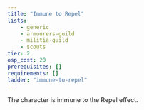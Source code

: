 ```yaml
---
title: "Immune to Repel"
lists:
    - generic
    - armourers-guild
    - militia-guild
    - scouts
tier: 2
osp_cost: 20
prerequisites: []
requirements: []
ladder: "immune-to-repel"
---
```

The character is immune to the Repel effect.
